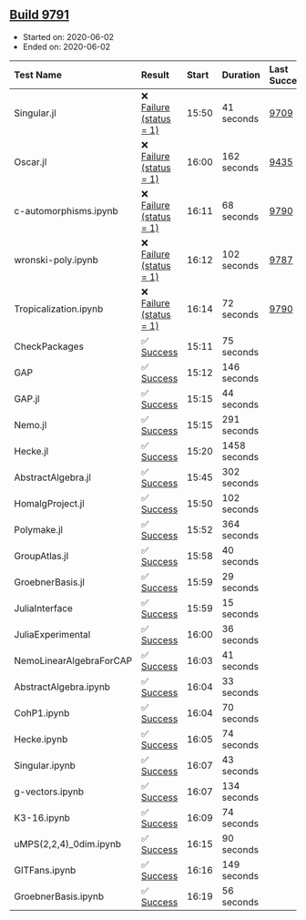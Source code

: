 ## [Build 9791](https://oscarci.mathematik.uni-kl.de/job/oscar/9791/)

* Started on: 2020-06-02
* Ended on: 2020-06-02

| Test Name    | Result | Start | Duration | Last Success | First Failure |
|:-------------|:-------|:------|:---------|:-------------|:--------------|
| Singular.jl | ❌ [Failure (status = 1)](https://oscarci.mathematik.uni-kl.de/job/oscar/9791/artifact/logs/build-9791/Singular.jl.log) | 15:50 | 41 seconds | [9709](https://oscarci.mathematik.uni-kl.de/job/oscar/9709/) | [9710](https://oscarci.mathematik.uni-kl.de/job/oscar/9710/) |
| Oscar.jl | ❌ [Failure (status = 1)](https://oscarci.mathematik.uni-kl.de/job/oscar/9791/artifact/logs/build-9791/Oscar.jl.log) | 16:00 | 162 seconds | [9435](https://oscarci.mathematik.uni-kl.de/job/oscar/9435/) | [9436](https://oscarci.mathematik.uni-kl.de/job/oscar/9436/) |
| c-automorphisms.ipynb | ❌ [Failure (status = 1)](https://oscarci.mathematik.uni-kl.de/job/oscar/9791/artifact/logs/build-9791/c-automorphisms.ipynb.log) | 16:11 | 68 seconds | [9790](https://oscarci.mathematik.uni-kl.de/job/oscar/9790/) | [9791](https://oscarci.mathematik.uni-kl.de/job/oscar/9791/) |
| wronski-poly.ipynb | ❌ [Failure (status = 1)](https://oscarci.mathematik.uni-kl.de/job/oscar/9791/artifact/logs/build-9791/wronski-poly.ipynb.log) | 16:12 | 102 seconds | [9787](https://oscarci.mathematik.uni-kl.de/job/oscar/9787/) | [9788](https://oscarci.mathematik.uni-kl.de/job/oscar/9788/) |
| Tropicalization.ipynb | ❌ [Failure (status = 1)](https://oscarci.mathematik.uni-kl.de/job/oscar/9791/artifact/logs/build-9791/Tropicalization.ipynb.log) | 16:14 | 72 seconds | [9790](https://oscarci.mathematik.uni-kl.de/job/oscar/9790/) | [9791](https://oscarci.mathematik.uni-kl.de/job/oscar/9791/) |
| CheckPackages | ✅ [Success](https://oscarci.mathematik.uni-kl.de/job/oscar/9791/artifact/logs/build-9791/CheckPackages.log) | 15:11 | 75 seconds |  |  |
| GAP | ✅ [Success](https://oscarci.mathematik.uni-kl.de/job/oscar/9791/artifact/logs/build-9791/GAP.log) | 15:12 | 146 seconds |  |  |
| GAP.jl | ✅ [Success](https://oscarci.mathematik.uni-kl.de/job/oscar/9791/artifact/logs/build-9791/GAP.jl.log) | 15:15 | 44 seconds |  |  |
| Nemo.jl | ✅ [Success](https://oscarci.mathematik.uni-kl.de/job/oscar/9791/artifact/logs/build-9791/Nemo.jl.log) | 15:15 | 291 seconds |  |  |
| Hecke.jl | ✅ [Success](https://oscarci.mathematik.uni-kl.de/job/oscar/9791/artifact/logs/build-9791/Hecke.jl.log) | 15:20 | 1458 seconds |  |  |
| AbstractAlgebra.jl | ✅ [Success](https://oscarci.mathematik.uni-kl.de/job/oscar/9791/artifact/logs/build-9791/AbstractAlgebra.jl.log) | 15:45 | 302 seconds |  |  |
| HomalgProject.jl | ✅ [Success](https://oscarci.mathematik.uni-kl.de/job/oscar/9791/artifact/logs/build-9791/HomalgProject.jl.log) | 15:50 | 102 seconds |  |  |
| Polymake.jl | ✅ [Success](https://oscarci.mathematik.uni-kl.de/job/oscar/9791/artifact/logs/build-9791/Polymake.jl.log) | 15:52 | 364 seconds |  |  |
| GroupAtlas.jl | ✅ [Success](https://oscarci.mathematik.uni-kl.de/job/oscar/9791/artifact/logs/build-9791/GroupAtlas.jl.log) | 15:58 | 40 seconds |  |  |
| GroebnerBasis.jl | ✅ [Success](https://oscarci.mathematik.uni-kl.de/job/oscar/9791/artifact/logs/build-9791/GroebnerBasis.jl.log) | 15:59 | 29 seconds |  |  |
| JuliaInterface | ✅ [Success](https://oscarci.mathematik.uni-kl.de/job/oscar/9791/artifact/logs/build-9791/JuliaInterface.log) | 15:59 | 15 seconds |  |  |
| JuliaExperimental | ✅ [Success](https://oscarci.mathematik.uni-kl.de/job/oscar/9791/artifact/logs/build-9791/JuliaExperimental.log) | 16:00 | 36 seconds |  |  |
| NemoLinearAlgebraForCAP | ✅ [Success](https://oscarci.mathematik.uni-kl.de/job/oscar/9791/artifact/logs/build-9791/NemoLinearAlgebraForCAP.log) | 16:03 | 41 seconds |  |  |
| AbstractAlgebra.ipynb | ✅ [Success](https://oscarci.mathematik.uni-kl.de/job/oscar/9791/artifact/logs/build-9791/AbstractAlgebra.ipynb.log) | 16:04 | 33 seconds |  |  |
| CohP1.ipynb | ✅ [Success](https://oscarci.mathematik.uni-kl.de/job/oscar/9791/artifact/logs/build-9791/CohP1.ipynb.log) | 16:04 | 70 seconds |  |  |
| Hecke.ipynb | ✅ [Success](https://oscarci.mathematik.uni-kl.de/job/oscar/9791/artifact/logs/build-9791/Hecke.ipynb.log) | 16:05 | 74 seconds |  |  |
| Singular.ipynb | ✅ [Success](https://oscarci.mathematik.uni-kl.de/job/oscar/9791/artifact/logs/build-9791/Singular.ipynb.log) | 16:07 | 43 seconds |  |  |
| g-vectors.ipynb | ✅ [Success](https://oscarci.mathematik.uni-kl.de/job/oscar/9791/artifact/logs/build-9791/g-vectors.ipynb.log) | 16:07 | 134 seconds |  |  |
| K3-16.ipynb | ✅ [Success](https://oscarci.mathematik.uni-kl.de/job/oscar/9791/artifact/logs/build-9791/K3-16.ipynb.log) | 16:09 | 74 seconds |  |  |
| uMPS(2,2,4)_0dim.ipynb | ✅ [Success](https://oscarci.mathematik.uni-kl.de/job/oscar/9791/artifact/logs/build-9791/uMPS-2-2-4-_0dim.ipynb.log) | 16:15 | 90 seconds |  |  |
| GITFans.ipynb | ✅ [Success](https://oscarci.mathematik.uni-kl.de/job/oscar/9791/artifact/logs/build-9791/GITFans.ipynb.log) | 16:16 | 149 seconds |  |  |
| GroebnerBasis.ipynb | ✅ [Success](https://oscarci.mathematik.uni-kl.de/job/oscar/9791/artifact/logs/build-9791/GroebnerBasis.ipynb.log) | 16:19 | 56 seconds |  |  |
